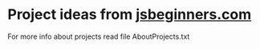 # Project ideas from [jsbeginners.com](https://jsbeginners.com/javascript-projects-for-beginners)
For more info about projects read file AboutProjects.txt
